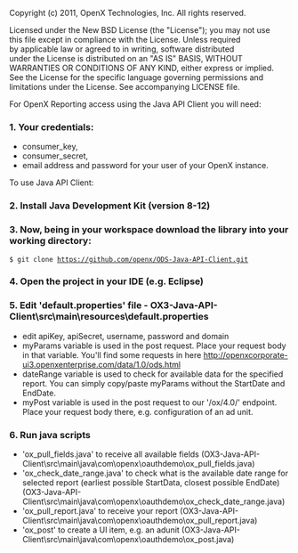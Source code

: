 
 Copyright (c) 2011, OpenX Technologies, Inc. All rights reserved.    
                                                                     
 Licensed under the New BSD License (the "License"); you may not use  
 this file except in compliance with the License. Unless required     
 by applicable law or agreed to in writing, software distributed      
 under the License is distributed on an "AS IS" BASIS, WITHOUT        
 WARRANTIES OR CONDITIONS OF ANY KIND, either express or implied.     
 See the License for the specific language governing permissions and  
 limitations under the License. See accompanying LICENSE file.        
 
 
 
 
For OpenX Reporting access using the Java API Client you will need:

### 1. Your credentials:
- consumer_key,
- consumer_secret,
- email address and password for your user of your OpenX instance.

To use Java API Client:

### 2. Install Java Development Kit (version 8-12)

### 3. Now, being in your workspace download the library into your working directory:

<code>$ git clone https://github.com/openx/ODS-Java-API-Client.git</code>

### 4. Open the project in your IDE (e.g. Eclipse)

### 5. Edit 'default.properties' file - OX3-Java-API-Client\src\main\resources\default.properties

- edit apiKey, apiSecret, username, password and domain
- myParams variable is used in the post request. Place your request body in that variable. You'll find some requests in here http://openxcorporate-ui3.openxenterprise.com/data/1.0/ods.html
- dateRange variable is used to check for available data for the specified report. You can simply copy/paste myParams without the StartDate and EndDate.
- myPost variable is used in the post request to our '/ox/4.0/' endpoint. Place your request body there, e.g. configuration of an ad unit.

### 6. Run java scripts
- 'ox_pull_fields.java' to receive all available fields (OX3-Java-API-Client\src\main\java\com\openx\oauthdemo\ox_pull_fields.java)
- 'ox_check_date_range.java' to check what is the available date range for selected report (earliest possible StartData, closest possible EndDate) (OX3-Java-API-Client\src\main\java\com\openx\oauthdemo\ox_check_date_range.java)
- 'ox_pull_report.java' to receive your report (OX3-Java-API-Client\src\main\java\com\openx\oauthdemo\ox_pull_report.java) 
- 'ox_post' to create a UI item, e.g. an adunit (OX3-Java-API-Client\src\main\java\com\openx\oauthdemo\ox_post.java)
